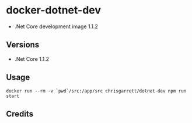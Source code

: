 # docker-dotnet-dev

* .Net Core development image 1.1.2

## Versions
- .Net Core 1.1.2

## Usage

```docker run --rm -v `pwd`/src:/app/src chrisgarrett/dotnet-dev npm run start```

## Credits
